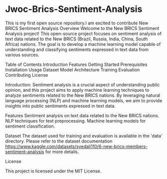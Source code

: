 # Jwoc-Brics-Sentiment-Analysis
This is my first open source repository.I am excited to contribute
New BRICS Sentiment Analysis
Overview
Welcome to the New BRICS Sentiment Analysis project! This open-source project focuses on sentiment analysis of text data related to the New BRICS (Brazil, Russia, India, China, South Africa) nations. The goal is to develop a machine learning model capable of understanding and classifying sentiments expressed in text data from various sources.

Table of Contents
Introduction
Features
Getting Started
    Prerequisites
    Installation
Usage
Dataset
Model Architecture
Training
Evaluation
Contributing
License

Introduction:
Sentiment analysis is a crucial aspect of understanding public opinion, and this project aims to apply machine learning techniques to analyze sentiments related to the New BRICS nations. By leveraging natural language processing (NLP) and machine learning models, we aim to provide insights into public sentiments expressed in text data.

Features
Sentiment analysis on text data related to the New BRICS nations.
NLP techniques for text preprocessing.
Machine learning models for sentiment classification.

Dataset
The dataset used for training and evaluation is available in the 'data' directory. Please refer to the dataset documentation  https://www.kaggle.com/datasets/syedali110/6-new-brics-members-sentiment-analysis for more details.

License

This project is licensed under the MIT License.




